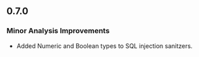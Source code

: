 ## 0.7.0

### Minor Analysis Improvements

* Added Numeric and Boolean types to SQL injection sanitzers.
